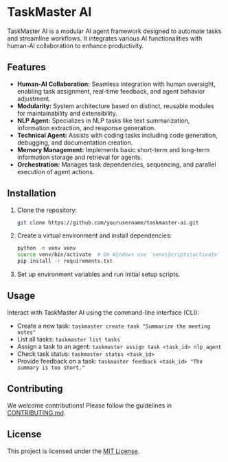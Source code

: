 # TaskMaster AI

TaskMaster AI is a modular AI agent framework designed to automate tasks and streamline workflows. It integrates various AI functionalities with human-AI collaboration to enhance productivity.

## Features

- **Human-AI Collaboration:** Seamless integration with human oversight, enabling task assignment, real-time feedback, and agent behavior adjustment.
- **Modularity:** System architecture based on distinct, reusable modules for maintainability and extensibility.
- **NLP Agent:** Specializes in NLP tasks like text summarization, information extraction, and response generation.
- **Technical Agent:** Assists with coding tasks including code generation, debugging, and documentation creation.
- **Memory Management:** Implements basic short-term and long-term information storage and retrieval for agents.
- **Orchestration:** Manages task dependencies, sequencing, and parallel execution of agent actions.

## Installation

1. Clone the repository:
    ```bash
    git clone https://github.com/yourusername/taskmaster-ai.git
    ```

2. Create a virtual environment and install dependencies:
    ```bash
    python -m venv venv
    source venv/bin/activate  # On Windows use `venv\Scripts\activate`
    pip install -r requirements.txt
    ```

3. Set up environment variables and run initial setup scripts.

## Usage

Interact with TaskMaster AI using the command-line interface (CLI):

- Create a new task: `taskmaster create task "Summarize the meeting notes"`
- List all tasks: `taskmaster list tasks`
- Assign a task to an agent: `taskmaster assign task <task_id> nlp_agent`
- Check task status: `taskmaster status <task_id>`
- Provide feedback on a task: `taskmaster feedback <task_id> "The summary is too short."`

## Contributing

We welcome contributions! Please follow the guidelines in [CONTRIBUTING.md](CONTRIBUTING.md).

## License

This project is licensed under the [MIT License](LICENSE).
